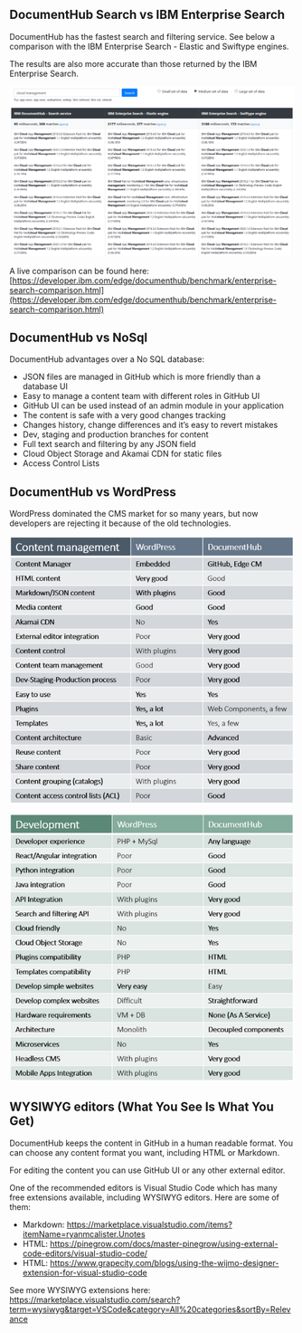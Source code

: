 ## DocumentHub Search vs IBM Enterprise Search

DocumentHub has the fastest search and filtering service. See below a comparison with the IBM Enterprise Search - Elastic and Swiftype engines.

The results are also more accurate than those returned by the IBM Enterprise Search.

![Search comparison](_attachments/search1.png)

A live comparison can be found here: [https://developer.ibm.com/edge/documenthub/benchmark/enterprise-search-comparison.html](https://developer.ibm.com/edge/documenthub/benchmark/enterprise-search-comparison.html)



## DocumentHub vs NoSql

DocumentHub advantages over a No SQL database:
- JSON files are managed in GitHub which is more friendly than a database UI
- Easy to manage a content team with different roles in GitHub UI
- GitHub UI can be used instead of an admin module in your application
- The content is safe with a very good changes tracking
- Changes history, change differences and it’s easy to revert mistakes
- Dev, staging and production branches for content
- Full text search and filtering by any JSON field
- Cloud Object Storage and Akamai CDN for static files
- Access Control Lists



## DocumentHub vs WordPress

WordPress dominated the CMS market for so many years, but now developers are rejecting it because of the old technologies.

![Why DocumentHub](_attachments/why4_.png)

![Why DocumentHub](_attachments/why5_.png)



## WYSIWYG editors (What You See Is What You Get)

DocumentHub keeps the content in GitHub in a human readable format. You can choose any content format you want, including HTML or Markdown.

For editing the content you can use GitHub UI or any other external editor.

One of the recommended editors is Visual Studio Code which has many free extensions available, including WYSIWYG editors. Here are some of them:
- Markdown: https://marketplace.visualstudio.com/items?itemName=ryanmcalister.Unotes
- HTML: https://pinegrow.com/docs/master-pinegrow/using-external-code-editors/visual-studio-code/
- HTML: https://www.grapecity.com/blogs/using-the-wijmo-designer-extension-for-visual-studio-code

See more WYSIWYG extensions here: https://marketplace.visualstudio.com/search?term=wysiwyg&target=VSCode&category=All%20categories&sortBy=Relevance

